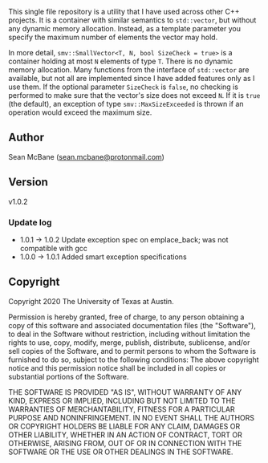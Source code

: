 This single file repository is a utility that I have used across other C++
projects. It is a container with similar semantics to `std::vector`, but
without any dynamic memory allocation. Instead, as a template parameter
you specify the maximum number of elements the vector may hold.

In more detail, `smv::SmallVector<T, N, bool SizeCheck = true>` is a container 
holding at most `N` elements of type `T`. There is no dynamic memory
allocation. Many functions from the interface of `std::vector` are
available, but not all are implemented since I have added features only
as I use them. If the optional parameter `SizeCheck` is `false`, no checking
is performed to make sure that the vector's
size does not exceed `N`. If it is `true` (the default), an exception of type
`smv::MaxSizeExceeded` is thrown if an operation would exceed the maximum size.

## Author
Sean McBane (<sean.mcbane@protonmail.com>)

## Version
v1.0.2
### Update log
* 1.0.1 -> 1.0.2 Update exception spec on emplace_back; was not compatible
with gcc
* 1.0.0 -> 1.0.1 Added smart exception specifications

## Copyright
Copyright 2020 The University of Texas at Austin.

Permission is hereby granted, free of charge, to any person obtaining a copy
of this software and associated documentation files (the "Software"), to
deal in the Software without restriction, including without limitation the
rights to use, copy, modify, merge, publish, distribute, sublicense, and/or
sell copies of the Software, and to permit persons to whom the Software is
furnished to do so, subject to the following conditions:
The above copyright notice and this permission notice shall be included in
all copies or substantial portions of the Software.

THE SOFTWARE IS PROVIDED "AS IS", WITHOUT WARRANTY OF ANY KIND, EXPRESS OR
IMPLIED, INCLUDING BUT NOT LIMITED TO THE WARRANTIES OF MERCHANTABILITY,
FITNESS FOR A PARTICULAR PURPOSE AND NONINFRINGEMENT. IN NO EVENT SHALL
THE AUTHORS OR COPYRIGHT HOLDERS BE LIABLE FOR ANY CLAIM, DAMAGES OR OTHER
LIABILITY, WHETHER IN AN ACTION OF CONTRACT, TORT OR OTHERWISE, ARISING
FROM, OUT OF OR IN CONNECTION WITH THE SOFTWARE OR THE USE OR OTHER
DEALINGS IN THE SOFTWARE.